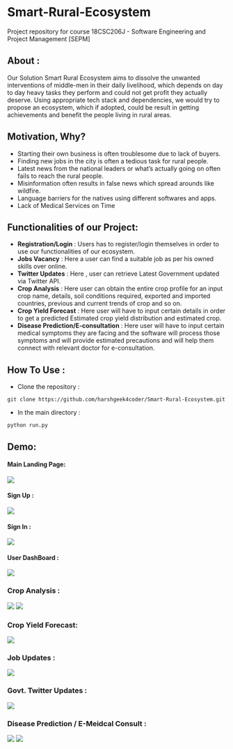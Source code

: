 # Smart-Rural-Ecosystem
Project repository for course 18CSC206J - Software Engineering and Project Management [SEPM]

## About :
Our Solution Smart Rural Ecosystem aims to dissolve the unwanted interventions of middle-men in their daily livelihood, which depends on day to day heavy tasks they perform and could not get profit they actually deserve. Using appropriate tech stack and dependencies, we would try to propose an ecosystem, which if adopted, could be result in getting achievements and benefit the people living in rural areas.

## Motivation, Why?

- Starting their own business is often troublesome due to lack of buyers.
- Finding new jobs in the city is often a tedious task for rural people.
- Latest news from the national leaders or what’s actually going on often fails to reach the rural people.
- Misinformation often results in false news which spread arounds like wildfire.
- Language barriers for the natives using different softwares and apps.
- Lack of Medical Services on Time 



## Functionalities of our Project: 
- <b>Registration/Login</b> : Users has to register/login themselves in order to use our functionalities of our ecosystem.
- <b>Jobs Vacancy</b> : Here a user can find a suitable job as per his owned skills over online.
- <b>Twitter Updates</b> : Here , user can retrieve Latest Government updated via Twitter API.
- <b>Crop Analysis</b> : Here user can obtain the entire crop profile for an input crop name, details, soil conditions required, exported and imported countries, previous and         current trends of crop and so on.
- <b>Crop Yield Forecast</b> : Here user will have to input certain details in order to get a predicted Estimated crop yield distribution and estimated crop.
- <b>Disease Prediction/E-consultation</b> : Here user will have to input certain medical symptoms they are facing  and the software will process those symptoms and will provide       estimated precautions and will help them connect with relevant doctor for e-consultation.



## How To Use :
- Clone the repository :
```
git clone https://github.com/harshgeek4coder/Smart-Rural-Ecosystem.git
```
- In the main directory :
```
python run.py
```
## Demo:

#### Main Landing Page:
<img src="https://github.com/harshgeek4coder/Smart-Rural-Ecosystem/blob/main/Images/main%20landing%20page.png">
<br>

#### Sign Up :
<img src="https://github.com/harshgeek4coder/Smart-Rural-Ecosystem/blob/main/Images/Sign%20Up.png">
<br>

#### Sign In :
<img src="https://github.com/harshgeek4coder/Smart-Rural-Ecosystem/blob/main/Images/Sign%20In.png">
<br>

#### User DashBoard :
<img src="https://github.com/harshgeek4coder/Smart-Rural-Ecosystem/blob/main/Images/User%20Dashboard.png">
<br>

### Crop Analysis :
<img src="https://github.com/harshgeek4coder/Smart-Rural-Ecosystem/blob/main/Images/crop%20analysis%201.png">
<img src="https://github.com/harshgeek4coder/Smart-Rural-Ecosystem/blob/main/Images/crop%20analysis%202.png">
<br>

### Crop Yield Forecast:
<img src="https://github.com/harshgeek4coder/Smart-Rural-Ecosystem/blob/main/Images/crop%20yield%20Forecast.png">
<br>

### Job Updates :

<img src="https://github.com/harshgeek4coder/Smart-Rural-Ecosystem/blob/main/Images/job%20updates.png">
<br>

### Govt. Twitter Updates :

<img src="https://github.com/harshgeek4coder/Smart-Rural-Ecosystem/blob/main/Images/tweets%20update.png">
<br>

### Disease Prediction / E-Meidcal Consult :

<img src="https://github.com/harshgeek4coder/Smart-Rural-Ecosystem/blob/main/Images/disease%201.png">
<img src="https://github.com/harshgeek4coder/Smart-Rural-Ecosystem/blob/main/Images/disease%202.png">
<br>
